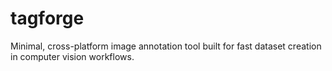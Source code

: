 # tagforge
Minimal, cross-platform image annotation tool built for fast dataset creation in computer vision workflows.
